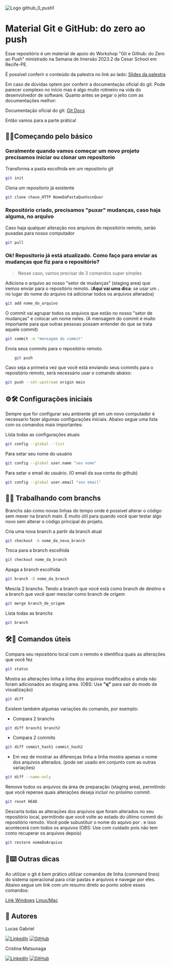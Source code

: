 ![Logo github_0_push1](https://github.com/Criismnaga/SI-WorkshopGitGithub-2023.2/assets/114539692/fccf0649-bd3d-4653-8d02-af611fb074c3)

# Material Git e GitHub: do zero ao push

Esse repositório é um material de apoio do Workshop "Git e Github: do Zero ao Push" ministrado na Semana de Imersão 2023.2 da Cesar School em Recife-PE.

É possível conferir o conteúdo da palestra no link ao lado: [Slides da palestra](https://www.canva.com/design/DAFq4wix2Hw/0xtt40B6VSb9itnp6E8SSg/view?utm_content=DAFq4wix2Hw&utm_campaign=designshare&utm_medium=link&utm_source=publishsharelink)

Em caso de dúvidas optem por conferir a documentação oficial do git. Pode parecer complexo no início mas é algo muito rotineiro na vida do desenvolvedor de software. Quanto antes se pegar o jeito com as documentações melhor:

Documentação oficial do git: [Git Docs](https://git-scm.com/doc)

Então vamos para a parte prática!

## 📁🐙Começando pelo básico

### Geralmente quando vamos começar um novo projeto precisamos iniciar ou clonar um repositorio

Transforma a pasta escolhida em um repositorio git

```bash
git init
```

Clona um repositorio já existente

```bash
git clone chave_HTTP NomeDaPastaQueVoceQuer
 ```

### Repositório criado, precisamos "puxar" mudanças, caso haja alguma, no arquivo

Caso haja qualquer alteração nos arquivos do repositório remoto, serão puxadas para nosso computador

```bash
git pull
```

### Ok! Repositorio já está atualizado. Como faço para enviar as mudanças que fiz para o repositório?

> Nesse caso, vamos precisar de 3 comandos super simples

Adiciona o arquivo ao nosso "setor de mudanças" (staging area) que iremos enviar para o repositório remoto. (**Aqui vai uma dica**: se usar um **.** no lugar do nome do arquivo irá adicionar todos os arquivos alterados)

```bash
git add nome_do_arquivo
```

O commit vai agrupar todos os arquivos que estão no nosso "setor de mudanças" e colocar um nome neles. (A mensagem do commit é muito importante para que outras pessoas possam entender do que se trata aquele commit)

```bash
git commit -m "mensagem do commit"
```

Envia seus commits para o repositório remoto.

```bash
    git push
```

Caso seja a primeira vez que você está enviando seus commits para o repositório remoto, será necessário usar o comando abaixo:

```bash
git push --set-upstream origin main
```

## ⚙️🛠️ Configurações iniciais

Sempre que for configurar seu ambiente git em um novo computador é necessario fazer algumas configurações iniciais. Abaixo segue uma lista com os comandos mais importantes:

Lista todas as configurações atuais

```bash
git config --global --list
```

Para setar seu nome do usuário

```bash
git config --global user.name "seu nome"
```

Para setar o email do usuário. (O email da sua conta do github)

```bash
git config --global user.email "seu email"
```

## 🌿🔀 Trabalhando com branchs

Branchs são como novas linhas do tempo onde é possivel alterar o código sem mexer na branch main. É muito útil para quando você quer testar algo novo sem alterar o código principal do projeto.

Cria uma nova branch a partir da branch atual

```bash
git checkout -b nome_da_nova_branch
```

Troca para a branch escolhida

```bash
git checkout nome_da_branch
```

Apaga a branch escolhida

```bash
git branch -D nome_da_branch
```

Mescla 2 branchs. Tendo a branch que você está como branch de destino e a
branch que você quer mesclar como branch de origem

```bash
git merge branch_de_origem
```

Lista todas as branchs

```bash
git branch
```

## 🛠️📝 Comandos úteis

Compara seu repositório local com o remoto e identifica quais as alterações que você fez

```bash
git status
```

Mostra as alterações linha a linha dos arquivos modificados e ainda não foram adicionados ao staging area. (OBS: Use **"q"** para sair do modo de visualização)

```bash
git diff
```

Existem também algumas variações do comando, por exemplo:

- Compara 2 branchs

```bash
git diff branch1 branch2
```

- Compara 2 commits

```bash
git diff commit_hash1 commit_hash2
```

- Em vez de mostrar as diferenças linha a linha mostra apenas o nome dos arquivos alterados. (pode ser usado em conjunto com as outras variações)

```bash
git diff --name-only
```

Remove todos os arquivos da área de preparação (staging area), permitindo que você repense quais alterações deseja incluir no próximo commit.

```bash
git reset HEAD
```

Descarta todas as alterações dos arquivos que foram alterados no seu repositório local, permitindo que você volte ao estado do último commit do repositório remoto. Você pode subustituir o nome do aquivo por . e isso acontecerá com todos os arquivos (OBS: Use com cuidado pois não tem como recuperar os arquivos depois)

```bash
git restore nomeDoArquivo
```

## 📝⌨️ Outras dicas

Ao utilizar o git é bem prático utilizar comandos de linha (command lines) do sistema operacional para criar pastas e arquivos e navegar por eles. Abaixo segue um link com um resumo direto ao ponto sobre esses comandos:

[Link Windows](https://www.digitalcitizen.life/command-prompt-how-use-basic-commands/)
[Linux/Mac](https://ubuntu.com/tutorials/command-line-for-beginners#1-overview)

## 👥 Autores

Lucas Gabriel

[![LinkedIn](https://img.shields.io/badge/linkedin-%230077B5.svg?style=for-the-badge&logo=linkedin&logoColor=white)](https://www.linkedin.com/in/lucasgdbs/)  [![GitHub](https://img.shields.io/badge/github-%23121011.svg?style=for-the-badge&logo=github&logoColor=white)](https://github.com/LucasGdBS)

Cristina Matsunaga

[![LinkedIn](https://img.shields.io/badge/linkedin-%230077B5.svg?style=for-the-badge&logo=linkedin&logoColor=white)](https://www.linkedin.com/in/cristina-matsunaga/) [![GitHub](https://img.shields.io/badge/github-%23121011.svg?style=for-the-badge&logo=github&logoColor=white)](https://github.com/Criismnaga)
